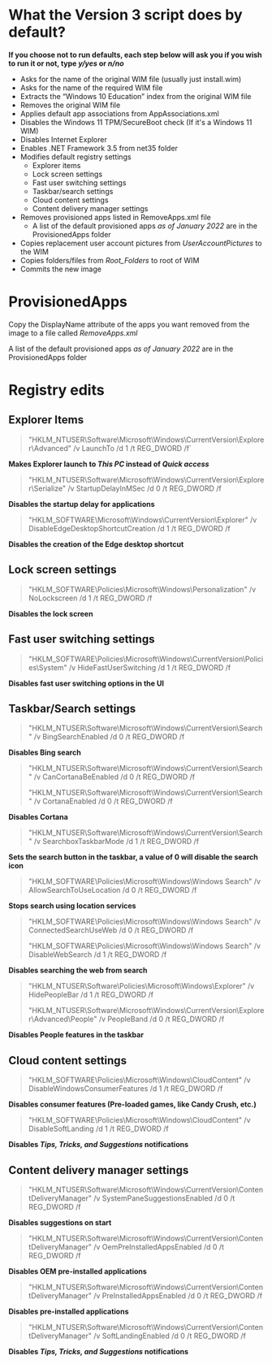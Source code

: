 # What the Version 3 script does by default?

**If you choose not to run defaults, each step below will ask you if you wish to run it or not, type *y/yes* or *n/no***

- Asks for the name of the original WIM file (usually just install.wim)
- Asks for the name of the required WIM file
- Extracts the “Windows 10 Education” index from the original WIM file 
- Removes the original WIM file 
- Applies default app associations from AppAssociations.xml
- Disables the Windows 11 TPM/SecureBoot check (If it's a Windows 11 WIM)
- Disables Internet Explorer
- Enables .NET Framework 3.5 from net35 folder 
- Modifies default registry settings
  - Explorer items
  - Lock screen settings
  - Fast user switching settings
  - Taskbar/search settings
  - Cloud content settings
  - Content delivery manager settings
- Removes provisioned apps listed in RemoveApps.xml file
  - A list of the default provisioned apps *as of January 2022* are in the ProvisionedApps folder
- Copies replacement user account pictures from *UserAccountPictures* to the WIM
- Copies folders/files from *Root_Folders* to root of WIM
- Commits the new image

# ProvisionedApps

Copy the DisplayName attribute of the apps you want removed from the image to a file called *RemoveApps.xml*

A list of the default provisioned apps *as of January 2022* are in the ProvisionedApps folder
# Registry edits

## Explorer Items

> "HKLM\_NTUSER\Software\Microsoft\Windows\CurrentVersion\Explorer\Advanced" /v LaunchTo /d 1  /t REG_DWORD /f`

**Makes Explorer launch to *This PC* instead of *Quick access***

> "HKLM\_NTUSER\Software\Microsoft\Windows\CurrentVersion\Explorer\Serialize"  /v StartupDelayInMSec /d 0  /t REG_DWORD /f

**Disables the startup delay for applications**

>"HKLM\_SOFTWARE\Microsoft\Windows\CurrentVersion\Explorer"  /v DisableEdgeDesktopShortcutCreation /d 1  /t REG_DWORD /f

**Disables the creation of the Edge desktop shortcut**

## Lock screen settings

> "HKLM\_SOFTWARE\Policies\Microsoft\Windows\Personalization"  /v NoLockscreen /d 1  /t REG_DWORD /f

**Disables the lock screen**

## Fast user switching settings

> "HKLM\_SOFTWARE\Policies\Microsoft\Windows\CurrentVersion\Policies\System"  /v HideFastUserSwitching /d 1  /t REG_DWORD /f

**Disables fast user switching options in the UI**

## Taskbar/Search settings
>"HKLM\_NTUSER\Software\Microsoft\Windows\CurrentVersion\Search"  /v BingSearchEnabled /d 0  /t REG_DWORD /f

**Disables Bing search**

>"HKLM\_NTUSER\Software\Microsoft\Windows\CurrentVersion\Search"  /v CanCortanaBeEnabled /d 0  /t REG_DWORD /f
>
>"HKLM\_NTUSER\Software\Microsoft\Windows\CurrentVersion\Search"  /v CortanaEnabled /d 0  /t REG_DWORD /f

**Disables Cortana**

>"HKLM\_NTUSER\Software\Microsoft\Windows\CurrentVersion\Search"  /v SearchboxTaskbarMode /d 1  /t REG_DWORD /f

**Sets the search button in the taskbar, a value of 0 will disable the search icon**

>"HKLM\_SOFTWARE\Policies\Microsoft\Windows\Windows Search"  /v AllowSearchToUseLocation /d 0  /t REG_DWORD /f

**Stops search using location services**

>"HKLM\_SOFTWARE\Policies\Microsoft\Windows\Windows Search"  /v ConnectedSearchUseWeb /d 0  /t REG_DWORD /f
>
>"HKLM\_SOFTWARE\Policies\Microsoft\Windows\Windows Search"  /v DisableWebSearch /d 1  /t REG_DWORD /f

**Disables searching the web from search**

>"HKLM\_NTUSER\Software\Policies\Microsoft\Windows\Explorer"  /v HidePeopleBar /d 1  /t REG_DWORD /f
>
>"HKLM\_NTUSER\Software\Microsoft\Windows\CurrentVersion\Explorer\Advanced\People"  /v PeopleBand /d 0  /t REG_DWORD /f

**Disables People features in the taskbar**

## Cloud content settings

>"HKLM\_SOFTWARE\Policies\Microsoft\Windows\CloudContent"  /v DisableWindowsConsumerFeatures /d 1  /t REG_DWORD /f

**Disables consumer features (Pre-loaded games, like Candy Crush, etc.)**

>"HKLM\_SOFTWARE\Policies\Microsoft\Windows\CloudContent"  /v DisableSoftLanding /d 1  /t REG_DWORD /f

**Disables *Tips, Tricks, and Suggestions* notifications**

## Content delivery manager settings

>"HKLM\_NTUSER\Software\Microsoft\Windows\CurrentVersion\ContentDeliveryManager" /v SystemPaneSuggestionsEnabled /d 0 /t REG_DWORD /f

**Disables suggestions on start**

>"HKLM\_NTUSER\Software\Microsoft\Windows\CurrentVersion\ContentDeliveryManager" /v OemPreInstalledAppsEnabled /d 0 /t REG_DWORD /f

**Disables OEM pre-installed applications**

>"HKLM\_NTUSER\Software\Microsoft\Windows\CurrentVersion\ContentDeliveryManager" /v PreInstalledAppsEnabled /d 0 /t REG_DWORD /f

**Disables pre-installed applications**

>"HKLM\_NTUSER\Software\Microsoft\Windows\CurrentVersion\ContentDeliveryManager" /v SoftLandingEnabled /d 0 /t REG_DWORD /f

**Disables *Tips, Tricks, and Suggestions* notifications**

